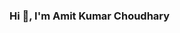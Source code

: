 ### Hi 👋, I'm Amit Kumar Choudhary

<!--
**choudharyamit26/choudharyamit26** is a ✨ _special_ ✨ repository because its `README.md` (this file) appears on your GitHub profile.

Here are some ideas to get you started:

- 🔭 I’m currently working at Mobulous Technologies Pvt Ltd
- 🌱 I’ve 2+ years of experience as a backend developer
- 👯 I’m looking to collaborate on ...
- 🤔 I’m looking for help with ...
- 💬 Ask me about ...
- 📫 How to reach me: ...
- 😄 Pronouns: ...
- ⚡ Fun fact: ...
-->
